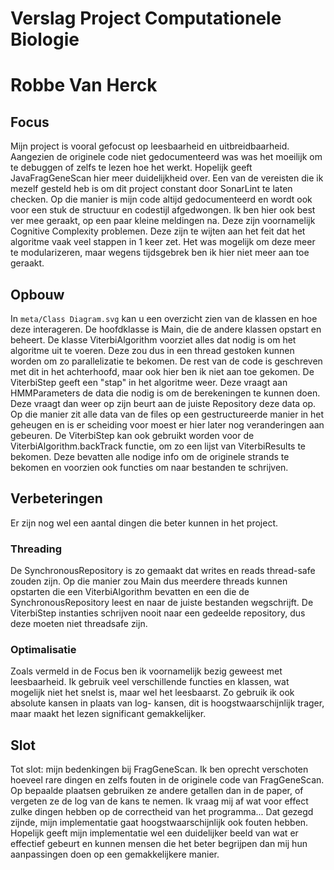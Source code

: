 # Verslag Project Computationele Biologie
# Robbe Van Herck

## Focus

Mijn project is vooral gefocust op leesbaarheid en uitbreidbaarheid. Aangezien de originele code niet gedocumenteerd was
was het moeilijk om te debuggen of zelfs te lezen hoe het werkt. Hopelijk geeft JavaFragGeneScan hier meer duidelijkheid
over. Een van de vereisten die ik mezelf gesteld heb is om dit project constant door SonarLint te laten checken. Op die
manier is mijn code altijd gedocumenteerd en wordt ook voor een stuk de structuur en codestijl afgedwongen. Ik ben hier
ook best ver mee geraakt, op een paar kleine meldingen na. Deze zijn voornamelijk Cognitive Complexity problemen. Deze
zijn te wijten aan het feit dat het algoritme vaak veel stappen in 1 keer zet. Het was mogelijk om deze meer te
modularizeren, maar wegens tijdsgebrek ben ik hier niet meer aan toe geraakt.

## Opbouw

In `meta/Class Diagram.svg` kan u een overzicht zien van de klassen en hoe deze interageren. De hoofdklasse is Main, die
de andere klassen opstart en beheert. De klasse ViterbiAlgorithm voorziet alles dat nodig is om het algoritme uit te
voeren. Deze zou dus in een thread gestoken kunnen worden om zo parallelizatie te bekomen. De rest van de code is
geschreven met dit in het achterhoofd, maar ook hier ben ik niet aan toe gekomen. De ViterbiStep geeft een "stap" in het
algoritme weer. Deze vraagt aan HMMParameters de data die nodig is om de berekeningen te kunnen doen. Deze vraagt dan
weer op zijn beurt aan de juiste Repository deze data op. Op die manier zit alle data van de files op een
gestructureerde manier in het geheugen en is er scheiding voor moest er hier later nog veranderingen aan gebeuren. De
ViterbiStep kan ook gebruikt worden voor de ViterbiAlgorithm.backTrack functie, om zo een lijst van ViterbiResults te
bekomen. Deze bevatten alle nodige info om de originele strands te bekomen en voorzien ook functies om naar bestanden
te schrijven.

## Verbeteringen

Er zijn nog wel een aantal dingen die beter kunnen in het project.

### Threading

De SynchronousRepository is zo gemaakt dat writes en reads thread-safe zouden zijn. Op die manier zou Main dus meerdere
threads kunnen opstarten die een ViterbiAlgorithm bevatten en een die de SynchronousRepository leest en naar de juiste
bestanden wegschrijft. De ViterbiStep instanties schrijven nooit naar een gedeelde repository, dus deze moeten niet
threadsafe zijn.

### Optimalisatie

Zoals vermeld in de Focus ben ik voornamelijk bezig geweest met leesbaarheid. Ik gebruik veel verschillende functies en
klassen, wat mogelijk niet het snelst is, maar wel het leesbaarst. Zo gebruik ik ook absolute kansen in plaats van log-
kansen, dit is hoogstwaarschijnlijk trager, maar maakt het lezen significant gemakkelijker.

## Slot

Tot slot: mijn bedenkingen bij FragGeneScan. Ik ben oprecht verschoten hoeveel rare dingen en zelfs fouten in de
originele code van FragGeneScan. Op bepaalde plaatsen gebruiken ze andere getallen dan in de paper, of vergeten ze de
log van de kans te nemen. Ik vraag mij af wat voor effect zulke dingen hebben op de correctheid van het programma... Dat
gezegd zijnde, mijn implementatie gaat hoogstwaarschijnlijk ook fouten hebben. Hopelijk geeft mijn implementatie wel een
duidelijker beeld van wat er effectief gebeurt en kunnen mensen die het beter begrijpen dan mij hun aanpassingen doen op
 een gemakkelijkere manier.